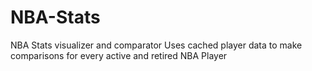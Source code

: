 # NBA-Stats

NBA Stats visualizer and comparator
Uses cached player data to make comparisons for every active and retired NBA Player